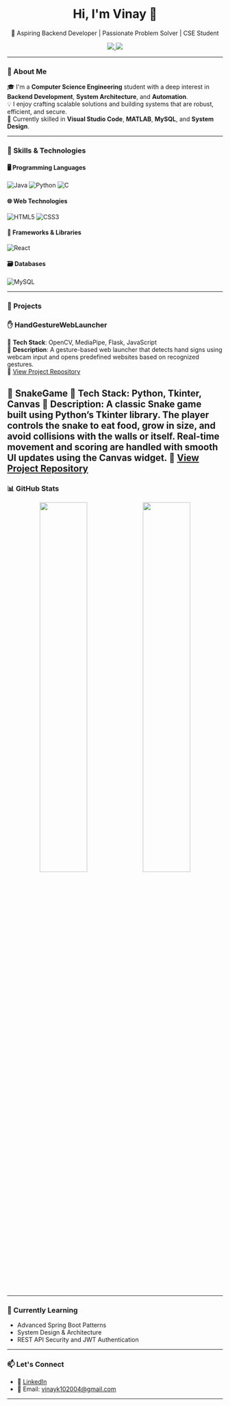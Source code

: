 <h1 align="center">Hi, I'm Vinay 👋</h1>
<p align="center">🚀 Aspiring Backend Developer | Passionate Problem Solver | CSE Student</p>

<p align="center">
  <a href="https://www.linkedin.com/in/vinay-kengari-9a95002b0" target="_blank">
    <img src="https://img.shields.io/badge/LinkedIn-Profile-blue?style=flat-square&logo=linkedin">
  </a>
  <a href="vinayk102004@gmail.com">
    <img src="https://img.shields.io/badge/Gmail-Email-red?style=flat-square&logo=gmail">
  </a>
</p>

---

### 🚀 About Me

🎓 I'm a **Computer Science Engineering** student with a deep interest in **Backend Development**, **System Architecture**, and **Automation**.  
💡 I enjoy crafting scalable solutions and building systems that are robust, efficient, and secure.  
🔧 Currently skilled in **Visual Studio Code**, **MATLAB**, **MySQL**, and **System Design**.

---

### 🧰 Skills & Technologies

#### 🖥 Programming Languages
![Java](https://img.shields.io/badge/Java-007396?style=flat-square&logo=java&logoColor=white)
![Python](https://img.shields.io/badge/Python-3776AB?style=flat-square&logo=python&logoColor=white)
![C](https://img.shields.io/badge/C-00599C?style=flat-square&logo=c&logoColor=white)

#### 🌐 Web Technologies
![HTML5](https://img.shields.io/badge/HTML5-E34F26?style=flat-square&logo=html5&logoColor=white)
![CSS3](https://img.shields.io/badge/CSS3-1572B6?style=flat-square&logo=css3&logoColor=white)

#### 🧱 Frameworks & Libraries
![React](https://img.shields.io/badge/React-20232A?style=flat-square&logo=react&logoColor=61DAFB)

#### 🗃 Databases
![MySQL](https://img.shields.io/badge/MySQL-4479A1?style=flat-square&logo=mysql&logoColor=white)

---

### 📁 Projects

### ✋ HandGestureWebLauncher  
🔧 **Tech Stack**: OpenCV, MediaPipe, Flask, JavaScript  
📄 **Description**: A gesture-based web launcher that detects hand signs using webcam input and opens predefined websites based on recognized gestures.  
🔗 [View Project Repository](https://github.com/vinaykengari/HandGestureWebLauncher)


🐍 SnakeGame
🔧 Tech Stack: Python, Tkinter, Canvas
📄 Description: A classic Snake game built using Python’s Tkinter library. The player controls the snake to eat food, grow in size, and avoid collisions with the walls or itself. Real-time movement and scoring are handled with smooth UI updates using the Canvas widget.
🔗 [View Project Repository](https://github.com/vinaykengari/SnakeGame)
---

### 📊 GitHub Stats

<p align="center">
  <img src="https://github-readme-stats.vercel.app/api?username=vinaykengari&show_icons=true&theme=github_dark&hide_border=true" width="47%" />
  <img src="https://github-readme-stats.vercel.app/api/top-langs/?username=vinaykengari&layout=compact&theme=github_dark&hide_border=true" width="47%" />
</p>

---

### 🌱 Currently Learning

- Advanced Spring Boot Patterns
- System Design & Architecture
- REST API Security and JWT Authentication

---

### 📫 Let's Connect

- 🔗 [LinkedIn](https://www.linkedin.com/in/vinay-kengari-9a95002b0)
- 📧 Email: [vinayk102004@gmail.com](mailto:vinayk102004@gmail.com)

---

